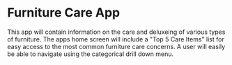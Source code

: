 Furniture Care App
====================

This app will contain information on the care and deluxeing of various types of furniture. The apps home screen will include a "Top 5 Care Items" list for easy access to the most common furniture care concerns. A user will easily be able to navigate using the categorical drill down menu.  

